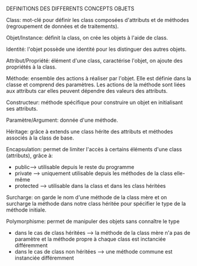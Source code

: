 DEFINITIONS DES DIFFERENTS CONCEPTS OBJETS


Class: mot-clé pour définir les class composées d'attributs et de méthodes (regroupement de données et de traitements). 


Objet/Instance: définit la class, on crée les objets à l'aide de class.


Identité: l'objet possède une identité pour les distinguer des autres objets.


Attribut/Propriété: élément d'une class, caractérise l'objet, on ajoute des propriétés à la class.


Méthode: ensemble des actions à réaliser par l'objet. Elle est définie dans la classe et comprend des paramètres. 
Les actions de la méthode sont liées aux attributs car elles peuvent dépendre des valeurs des attributs.


Constructeur: méthode spécifique pour construire un objet en initialisant ses attributs.


Paramètre/Argument: donnée d'une méthode.


Héritage: grâce à extends une class hérite des attributs et méthodes associés à la class de base.


Encapsulation: permet de limiter l'accès à certains éléments d'une class (attributs), grâce à:
- public--> utilisable depuis le reste du programme 
- private --> uniquement utilisable depuis les méthodes de la class elle-même
- protected --> utilisable dans la class et dans les class héritées


Surcharge: on garde le nom d'une méthode de la class mère et on surcharge la méthode dans notre class héritée 
pour spécifier le type de la méthode initiale.


Polymorphisme: permet de manipuler des objets sans connaître le type
- dans le cas de class héritées 
--> la méthode de la class mère n'a pas de paramètre et la méthode propre à chaque class est inctanciée différemment
- dans le cas de class non héritées 
--> une méthode commune est instanciée différemment 

